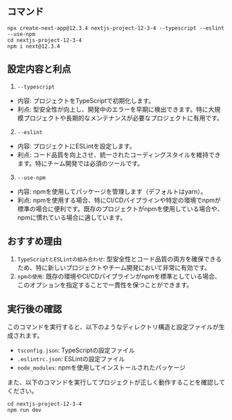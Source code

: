 ## コマンド
```
npx create-next-app@12.3.4 nextjs-project-12-3-4 --typescript --eslint --use-npm
cd nextjs-project-12-3-4
npm i next@12.3.4
```

## 設定内容と利点

1. `--typescript`  
- 内容: プロジェクトをTypeScriptで初期化します。
- 利点: 型安全性が向上し、開発中のエラーを早期に検出できます。特に大規模プロジェクトや長期的なメンテナンスが必要なプロジェクトに有用です。

2. `--eslint`
- 内容: プロジェクトにESLintを設定します。
- 利点: コード品質を向上させ、統一されたコーディングスタイルを維持できます。特にチーム開発では必須のツールです。

3. `--use-npm`
- 内容: npmを使用してパッケージを管理します（デフォルトはyarn）。
- 利点: npmを使用する場合、特にCI/CDパイプラインや特定の環境でnpmが標準の場合に便利です。既存のプロジェクトがnpmを使用している場合や、npmに慣れている場合に適しています。

## おすすめ理由

1. `TypeScriptとESLintの組み合わせ`: 型安全性とコード品質の両方を確保できるため、特に新しいプロジェクトやチーム開発において非常に有効です。
2. `npmの使用`: 既存の環境やCI/CDパイプラインがnpmを標準としている場合、このオプションを指定することで一貫性を保つことができます。

## 実行後の確認
このコマンドを実行すると、以下のようなディレクトリ構造と設定ファイルが生成されます。

- `tsconfig.json`: TypeScriptの設定ファイル
- `.eslintrc.json`: ESLintの設定ファイル
- `node_modules`: npmを使用してインストールされたパッケージ

また、以下のコマンドを実行してプロジェクトが正しく動作することを確認してください。
```
cd nextjs-project-12-3-4
npm run dev
```

